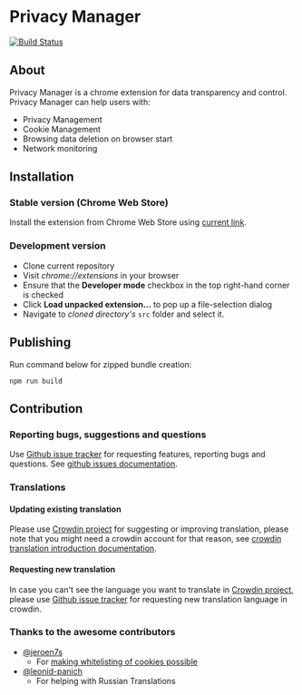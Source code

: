 # Privacy Manager

[![Build Status](https://travis-ci.com/Privacy-Managers/Privacy-Manager.svg?branch=release)](https://travis-ci.com/Privacy-Managers/Privacy-Manager)

## About

Privacy Manager is a chrome extension for data transparency and control.
Privacy Manager can help users with:

* Privacy Management
* Cookie Management
* Browsing data deletion on browser start
* Network monitoring

## Installation

### Stable version (Chrome Web Store)

Install the extension from Chrome Web Store using [current link](https://chrome.google.com/webstore/detail/privacy-manager/giccehglhacakcfemddmfhdkahamfcmd).

### Development version

* Clone current repository
* Visit *chrome://extensions* in your browser
* Ensure that the **Developer mode** checkbox in the top right-hand corner is checked
* Click **Load unpacked extension…** to pop up a file-selection dialog
* Navigate to *cloned directory's* `src` folder and select it.

## Publishing

Run command below for zipped bundle creation:

```
npm run build
```

## Contribution

### Reporting bugs, suggestions and questions

Use [Github issue tracker](https://github.com/Manvel/Privacy-Manager/issues) for requesting features, reporting bugs and questions. See [github issues documentation](https://guides.github.com/features/issues/).

### Translations

#### Updating existing translation

Please use [Crowdin project](https://crowdin.com/project/privacy-manager) for suggesting or improving translation, please note that you might need a crowdin account for that reason, see [crowdin translation introduction documentation](https://support.crowdin.com/crowdin-intro/).

#### Requesting new translation

In case you can't see the language you want to translate in [Crowdin project](https://crowdin.com/project/privacy-manager), please use [Github issue tracker](https://github.com/Manvel/Privacy-Manager/issues) for requesting new translation language in crowdin.

### Thanks to the awesome contributors
- [@jeroen7s](https://github.com/jeroen7s)
  - For [making whitelisting of cookies possible](https://github.com/Manvel/Privacy-Manager/pull/31)
- [@leonid-panich](https://github.com/leonid-panich)
  - For helping with Russian Translations
